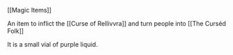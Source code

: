 
[[Magic Items]]

An item to inflict the [[Curse of Rellivvra]] and turn people into [[The Curséd Folk]]

It is a small vial of purple liquid.